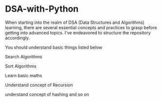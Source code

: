 # DSA-with-Python

When starting into the realm of DSA (Data Structures and Algorithms) learning,
there are several essential concepts and practices to grasp before getting into advanced topics. I've endeavored to structure the repository accordingly.

You should understand basic things listed below

Search Algorithms

Sort Algorithms

Learn basic maths

Understand concept of Recursion

understand concept of hashing and so on
